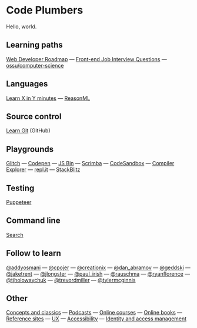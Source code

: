 # Code Plumbers

Hello, world.

## Learning paths

[Web Developer Roadmap](https://github.com/kamranahmedse/developer-roadmap) — [Front-end Job Interview Questions](https://github.com/h5bp/Front-end-Developer-Interview-Questions) — [ossu/computer-science](https://github.com/ossu/computer-science)

## Languages

[Learn X in Y minutes](https://learnxinyminutes.com/) — [ReasonML](reasonml)

## Source control

[Learn Git](https://try.github.io/) (GitHub)

## Playgrounds

[Glitch](https://glitch.com/) — [Codepen](https://codepen.io/) — [JS Bin](https://jsbin.com/) —
[Scrimba](https://scrimba.com/) — [CodeSandbox](https://codesandbox.io/) — [Compiler Explorer](https://rust.godbolt.org/) — [repl.it](https://repl.it/) — [StackBlitz](stackblitz.com)

## Testing

[Puppeteer](puppeteer)

## Command line

[Search](cli-search)

## Follow to learn

[@addyosmani](https://twitter.com/addyosmani) —
[@cpojer](https://twitter.com/cpojer) —
[@creationix](https://twitter.com/creationix) —
[@dan_abramov](https://twitter.com/dan_abramov) —
[@geddski](https://twitter.com/geddski) —
[@jaketrent](https://twitter.com/jaketrent) —
[@jlongster](https://twitter.com/jlongster) —
[@paul_irish](https://twitter.com/paul_irish) —
[@rauschma](https://twitter.com/rauschma) —
[@ryanflorence](https://twitter.com/ryanflorence) —
[@tjholowaychuk](https://twitter.com/tjholowaychuk) —
[@trevordmiller](https://twitter.com/trevordmiller) —
[@tylermcginnis](https://twitter.com/tylermcginnis)

## Other

[Concepts and classics](concepts-and-classics) — [Podcasts](podcasts) — [Online courses](online-courses) —
[Online books](online-books) — [Reference sites](reference-sites) — [UX](ux) —
[Accessibility](a11y) — [Identity and access management](iam)
